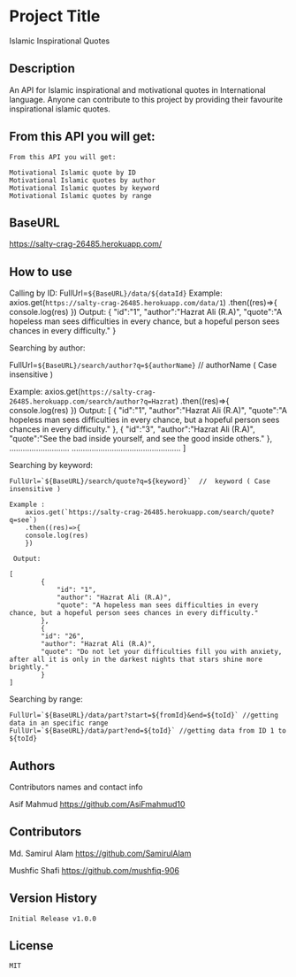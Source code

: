 # Project Title

Islamic Inspirational Quotes <API/>

## Description

An API for Islamic inspirational and motivational quotes in International language.
Anyone can contribute to this project by providing their favourite inspirational islamic quotes.

## From this API you will get:

    From this API you will get:

    Motivational Islamic quote by ID
    Motivational Islamic quotes by author
    Motivational Islamic quotes by keyword
    Motivational Islamic quotes by range

## BaseURL

https://salty-crag-26485.herokuapp.com/

## How to use

Calling by ID:
FullUrl=`${BaseURL}/data/${dataId}`
Example:
axios.get(`https://salty-crag-26485.herokuapp.com/data/1`)
.then((res)=>{
console.log(res)
})
Output:
{
"id":"1",
"author":"Hazrat Ali (R.A)",
"quote":"A hopeless man sees difficulties in every chance, but a hopeful person sees chances in every difficulty."
}

Searching by author:

FullUrl=`${BaseURL}/search/author?q=${authorName}` // authorName ( Case insensitive )

Example:
axios.get(`https://salty-crag-26485.herokuapp.com/search/author?q=Hazrat`)
.then((res)=>{
console.log(res)
})
Output:
[
{
"id":"1",
"author":"Hazrat Ali (R.A)",
"quote":"A hopeless man sees difficulties in every chance, but a hopeful person sees chances in every difficulty."
},
{
"id":"3",
"author":"Hazrat Ali (R.A)",
"quote":"See the bad inside yourself, and see the good inside others."
},
...........................
.................................................
]

Searching by keyword:

    FullUrl=`${BaseURL}/search/quote?q=${keyword}`  //  keyword ( Case insensitive )

    Example :
        axios.get(`https://salty-crag-26485.herokuapp.com/search/quote?q=see`)
        .then((res)=>{
        console.log(res)
        })

     Output:

    [
            {
                "id": "1",
                "author": "Hazrat Ali (R.A)",
                "quote": "A hopeless man sees difficulties in every chance, but a hopeful person sees chances in every difficulty."
            },
            {
            "id": "26",
            "author": "Hazrat Ali (R.A)",
            "quote": "Do not let your difficulties fill you with anxiety, after all it is only in the darkest nights that stars shine more brightly."
            }
    ]

Searching by range:

    FullUrl=`${BaseURL}/data/part?start=${fromId}&end=${toId}` //getting data in an specific range
    FullUrl=`${BaseURL}/data/part?end=${toId}` //getting data from ID 1 to ${toId}

## Authors

Contributors names and contact info

Asif Mahmud
https://github.com/AsiFmahmud10

## Contributors

Md. Samirul Alam
https://github.com/SamirulAlam

Mushfic Shafi
https://github.com/mushfiq-906

## Version History

    Initial Release v1.0.0

## License

    MIT
